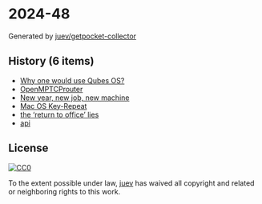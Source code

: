 # 2024-48

Generated by [juev/getpocket-collector](https://github.com/juev/getpocket-collector)

## History (6 items)

- [Why one would use Qubes OS?](https://dataswamp.org/~solene/2023-06-17-qubes-os-why.html)
- [OpenMPTCProuter](https://www.openmptcprouter.com/)
- [New year, new job, new machine](https://registerspill.thorstenball.com/p/new-year-new-job-new-machine)
- [Mac OS Key-Repeat](https://mac-key-repeat.zaymon.dev/)
- [the ‘return to office’ lies](https://blog.avas.space/rto/)
- [api](https://pkg.go.dev/github.com/motemen/go-pocket/api)

## License

[![CC0](https://mirrors.creativecommons.org/presskit/buttons/88x31/svg/cc-zero.svg)](https://creativecommons.org/publicdomain/zero/1.0/)

To the extent possible under law, [juev](https://github.com/juev) has waived all copyright and related or neighboring rights to this work.
